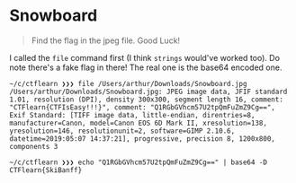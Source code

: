 # Snowboard

> Find the flag in the jpeg file. Good Luck!

I called the `file` command first (I think `strings` would've worked too). Do note there's a fake flag in there! The real one is the base64 encoded one.

```
~/c/ctflearn ❯❯❯ file /Users/arthur/Downloads/Snowboard.jpg
/Users/arthur/Downloads/Snowboard.jpg: JPEG image data, JFIF standard 1.01, resolution (DPI), density 300x300, segment length 16, comment: "CTFlearn{CTFIsEasy!!!}", comment: "Q1RGbGVhcm57U2tpQmFuZmZ9Cg==", Exif Standard: [TIFF image data, little-endian, direntries=8, manufacturer=Canon, model=Canon EOS 6D Mark II, xresolution=138, yresolution=146, resolutionunit=2, software=GIMP 2.10.6, datetime=2019:05:07 14:37:21], progressive, precision 8, 1200x800, components 3

~/c/ctflearn ❯❯❯ echo "Q1RGbGVhcm57U2tpQmFuZmZ9Cg==" | base64 -D     
CTFlearn{SkiBanff}
```
